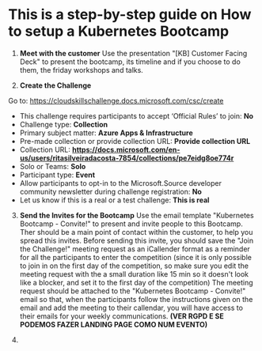 # This is a step-by-step guide on How to setup a Kubernetes Bootcamp

1. **Meet with the customer**
Use the presentation "[KB] Customer Facing Deck" to present the bootcamp, its timeline and if you choose to do them, the friday workshops and talks.

2. **Create the Challenge**

Go to: https://cloudskillschallenge.docs.microsoft.com/csc/create

- This challenge requires participants to accept ‘Official Rules’ to join: **No**  
- Challenge type: **Collection**  
- Primary subject matter: **Azure Apps & Infrastructure**  
- Pre-made collection or provide collection URL: **Provide collection URL**  
- Collection URL: **https://docs.microsoft.com/en-us/users/ritasilveiradacosta-7854/collections/pe7eidg8oe774r**  
- Solo or Teams: **Solo**  
- Participant type: **Event**  
- Allow participants to opt-in to the Microsoft.Source developer community newsletter during challenge registration: **No**  
- Let us know if this is a real or a test challenge: **This is real**  
  
3. **Send the Invites for the Bootcamp**
Use the email template "Kubernetes Bootcamp - Convite!" to present and invite people to this Bootcamp. Ther should be a main point of contact within the customer, to help you spread this invites.
Before sending this invite, you should save the "Join the Challenge!" meeting request as an iCallender format as a reminder for all the participants to enter the competition (since it is only possible to join in on the first day of the competition, so make sure you edit the meeting request with the a small duration like 15 min so it doesn't look like a blocker, and set it to the first day of the competition)
The meeting request should be attached to the "Kubernetes Bootcamp - Convite!" email so that, when the participants follow the instructions given on the email and add the meeting to their callendar, you will have access to their emails for your weekly communications. **(VER RGPD E SE PODEMOS FAZER LANDING PAGE COMO NUM EVENTO)** 

4. 
